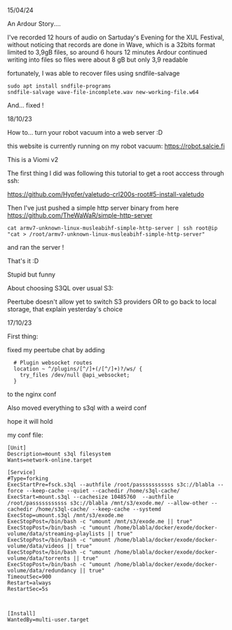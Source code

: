 15/04/24

An Ardour Story....

I've recorded 12 hours of audio on Sartuday's Evening for the XUL Festival, without noticing that records are done in Wave, which is a 32bits format limited to 3,9gB files, so around 6 hours 12 minutes
Ardour continued writing into files so files were about 8 gB but only 3,9 readable 

fortunately, I was able to recover files using sndfile-salvage
```
sudo apt install sndfile-programs
sndfile-salvage wave-file-incomplete.wav new-working-file.w64

```

And... fixed !

18/10/23

How to... turn your robot vacuum into a web server :D

this website is currently running on my robot vacuum: https://robot.salcie.fi

This is a Viomi v2

The first thing I did was following this tutorial to get a root acccess through ssh:

https://github.com/Hypfer/valetudo-crl200s-root#5-install-valetudo

Then I've just pushed a simple http server binary from here https://github.com/TheWaWaR/simple-http-server

```
cat armv7-unknown-linux-musleabihf-simple-http-server | ssh root@ip "cat > /root/armv7-unknown-linux-musleabihf-simple-http-server"
```
and ran the server !

That's it :D 

Stupid but funny



About choosing S3QL over usual S3:

Peertube doesn't allow yet to switch S3 providers OR to go back to local storage, that explain yesterday's choice


17/10/23


First thing:

fixed my peertube chat by adding
```
  # Plugin websocket routes
  location ~ ^/plugins/[^/]+(/[^/]+)?/ws/ {
    try_files /dev/null @api_websocket;
  }
```
to the nginx conf 

Also moved everything to s3ql  with a weird conf

hope it will hold

my conf file:
```
[Unit]
Description=mount s3ql filesystem
Wants=network-online.target

[Service]
#Type=forking
ExecStartPre=fsck.s3ql --authfile /root/passsssssssss s3c://blabla --force --keep-cache --quiet --cachedir /home/s3ql-cache/
ExecStart=mount.s3ql --cachesize 10485760  --authfile /root/passsssssssss s3c://blabla /mnt/s3/exode.me/ --allow-other --cachedir /home/s3ql-cache/ --keep-cache --systemd
ExecStop=umount.s3ql /mnt/s3/exode.me
ExecStopPost=/bin/bash -c "umount /mnt/s3/exode.me || true"
ExecStopPost=/bin/bash -c "umount /home/blabla/docker/exode/docker-volume/data/streaming-playlists || true"
ExecStopPost=/bin/bash -c "umount /home/blabla/docker/exode/docker-volume/data/videos || true"
ExecStopPost=/bin/bash -c "umount /home/blabla/docker/exode/docker-volume/data/torrents || true"
ExecStopPost=/bin/bash -c "umount /home/blabla/docker/exode/docker-volume/data/redundancy || true"
TimeoutSec=900
Restart=always
RestartSec=5s



[Install]
WantedBy=multi-user.target
```

